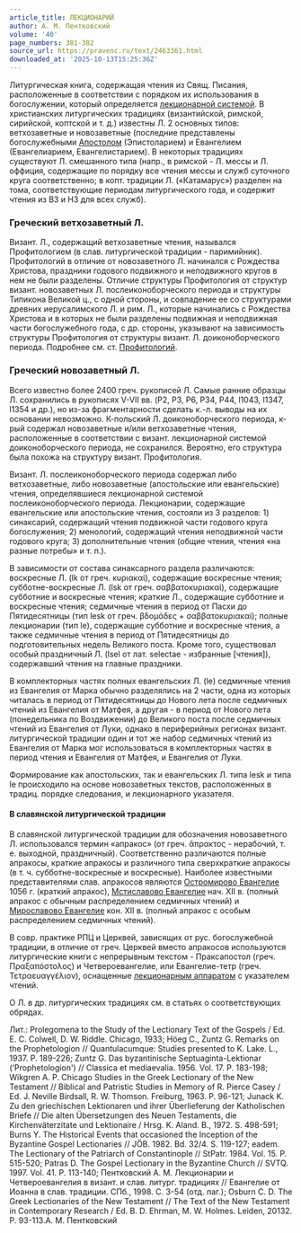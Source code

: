 ```yaml
---
article_title: ЛЕКЦИОНАРИЙ
author: А. М. Пентковский
volume: '40'
page_numbers: 381-382
source_url: https://pravenc.ru/text/2463361.html
downloaded_at: '2025-10-13T15:25:36Z'
---
```


Литургическая книга, содержащая чтения из Свящ. Писания, расположенные в соответствии с порядком их использования в богослужении, который определяется [лекционарной системой](<https://pravenc.ru/text/лекционарной системой.html>). В христианских литургических традициях (византийской, римской, сирийской, коптской и т. д.) известны Л. 2 основных типов: ветхозаветные и новозаветные (последние представлены богослужебными [Апостолом](https://pravenc.ru/text/Апостолом.html) (Эпистоларием) и Евангелием (Евангелиарием, Евангелистарием). В некоторых традициях существуют Л. смешанного типа (напр., в римской - Л. мессы и Л. оффиция, содержащие по порядку все чтения мессы и служб суточного круга соответственно; в копт. традиции Л. («Катамарус») разделен на тома, соответствующие периодам литургического года, и содержит чтения из ВЗ и НЗ для всех служб).

### Греческий ветхозаветный Л.

Визант. Л., содержащий ветхозаветные чтения, назывался Профитологием (в слав. литургической традиции - паримийник). Профитологий в отличие от новозаветного Л. начинался с Рождества Христова, праздники годового подвижного и неподвижного кругов в нем не были разделены. Отличие структуры Профитология от структур визант. новозаветных Л. послеиконоборческого периода и структуры Типикона Великой ц., с одной стороны, и совпадение ее со структурами древних иерусалимского Л. и рим. Л., которые начинались с Рождества Христова и в которых не были разделены подвижная и неподвижная части богослужебного года, с др. стороны, указывают на зависимость структуры Профитология от структуры визант. Л. доиконоборческого периода. Подробнее см. ст. [Профитологий](https://pravenc.ru/text/Профитологий.html).

### Греческий новозаветный Л.

Всего известно более 2400 греч. рукописей Л. Самые ранние образцы Л. сохранились в рукописях V-VII вв. (P2, P3, P6, P34, P44, l1043, l1347, l1354 и др.), но из-за фрагментарности сделать к.-л. выводы на их основании невозможно. К-польский Л. доиконоборческого периода, к-рый содержал новозаветные и/или ветхозаветные чтения, расположенные в соответствии с визант. лекционарной системой доиконоборческого периода, не сохранился. Вероятно, его структура была похожа на структуру визант. Профитология.

Визант. Л. послеиконоборческого периода содержал либо ветхозаветные, либо новозаветные (апостольские или евангельские) чтения, определявшиеся лекционарной системой послеиконоборческого периода. Лекционарии, содержащие евангельские или апостольские чтения, состояли из 3 разделов: 1) синаксарий, содержащий чтения подвижной части годового круга богослужения; 2) менологий, содержащий чтения неподвижной части годового круга; 3) дополнительные чтения (общие чтения, чтения «на разные потребы» и т. п.).

В зависимости от состава синаксарного раздела различаются: воскресные Л. (lk от греч. κυριακαί), содержащие воскресные чтения; субботне-воскресные Л. (lsk от греч. σαββατοκυριακαί), содержащие субботние и воскресные чтения; краткие Л., содержащие субботние и воскресные чтения; седмичные чтения в период от Пасхи до Пятидесятницы (тип lesk от греч. βδομάδες + σαββατοκυριακαί); полные лекционарии (тип le), содержащие субботние и воскресные чтения, а также седмичные чтения в период от Пятидесятницы до подготовительных недель Великого поста. Кроме того, существовал особый праздничный Л. (lsel от лат. selectae - избранные [чтения]), содержавший чтения на главные праздники.

В комплекторных частях полных евангельских Л. (le) седмичные чтения из Евангелия от Марка обычно разделялись на 2 части, одна из которых читалась в период от Пятидесятницы до Нового лета после седмичных чтений из Евангелия от Матфея, а другая - в период от Нового лета (понедельника по Воздвижении) до Великого поста после седмичных чтений из Евангелия от Луки, однако в периферийных регионах визант. литургической традиции один и тот же набор седмичных чтений из Евангелия от Марка мог использоваться в комплекторных частях в период чтения и Евангелия от Матфея, и Евангелия от Луки.

Формирование как апостольских, так и евангельских Л. типа lesk и типа le происходило на основе новозаветных текстов, расположенных в традиц. порядке следования, и лекционарного указателя.

#### В славянской литургической традиции

В славянской литургической традиции для обозначения новозаветного Л. использовался термин «апракос» (от греч. ἄπρακτος - нерабочий, т. е. выходной, праздничный). Соответственно различаются полные апракосы, краткие апракосы и различного типа сверхкраткие апракосы (в т. ч. субботне-воскресные и воскресные). Наиболее известными представителями слав. апракосов являются [Остромирово Евангелие](<https://pravenc.ru/text/Остромирово Евангелие.html>) 1056 г. (краткий апракос), [Мстиславово Евангелие](<https://pravenc.ru/text/Мстиславово Евангелие.html>) нач. XII в. (полный апракос с обычным распределением седмичных чтений) и [Мирославово Евангелие](<https://pravenc.ru/text/Мирославово Евангелие.html>) кон. XII в. (полный апракос с особым распределением седмичных чтений).

В совр. практике РПЦ и Церквей, зависящих от рус. богослужебной традиции, в отличие от греч. Церквей вместо апракосов используются литургические книги с непрерывным текстом - Праксапостол (греч. Πραξαπόστολος) и Четвероевангелие, или Евангелие-тетр (греч. Τετραευαγγέλιον), оснащенные [лекционарным аппаратом](<https://pravenc.ru/text/лекционарным аппаратом.html>) с указателем чтений.

О Л. в др. литургических традициях см. в статьях о соответствующих обрядах.

Лит.: Prolegomena to the Study of the Lectionary Text of the Gospels / Ed. E. C. Colwell, D. W. Riddle. Chicago, 1933; Höeg C., Zuntz G. Remarks on the Prophetologion // Quantulacumque: Studies presented to K. Lake. L., 1937. P. 189-226; Zuntz G. Das byzantinische Septuaginta-Lektionar (‘Prophetologion') // Classica et mediaevalia. 1956. Vol. 17. P. 183-198; Wikgren A. P. Chicago Studies in the Greek Lectionary of the New Testament // Biblical and Patristic Studies in Memory of R. Pierce Casey / Ed. J. Neville Birdsall, R. W. Thomson. Freiburg, 1963. P. 96-121; Junack K. Zu den griechischen Lektionaren und ihrer Überlieferung der Katholischen Briefe // Die alten Übersetzungen des Neuen Testaments, die Kirchenväterzitate und Lektionaire / Hrsg. K. Aland. B., 1972. S. 498-591; Burns Y. The Historical Events that occasioned the Inception of the Byzantine Gospel Lectionaries // JÖB. 1982. Bd. 32/4. S. 119-127; eadem. The Lectionary of the Patriarch of Constantinople // StPatr. 1984. Vol. 15. P. 515-520; Patras D. The Gospel Lectionary in the Byzantine Church // SVTQ. 1997. Vol. 41. P. 113-140; Пентковский А. М. Лекционарии и Четвероевангелия в визант. и слав. литург. традициях // Евангелие от Иоанна в слав. традиции. СПб., 1998. С. 3-54 (отд. паг.); Osburn C. D. The Greek Lectionaries of the New Testament // The Text of the New Testament in Contemporary Research / Ed. B. D. Ehrman, M. W. Holmes. Leiden, 20132. P. 93-113.А. М. Пентковский
